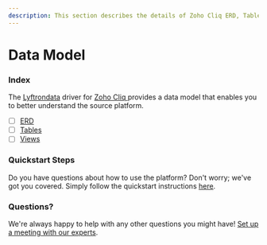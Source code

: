 ```yaml
---
description: This section describes the details of Zoho Cliq ERD, Tables, and Views.
---
```


# Data Model

### Index

The  [Lyftrondata](https://www.lyftrondata.com/) driver for [Zoho Cliq](https://www.lyftrondata.com/integration/zoho-cliq/)[ ](https://www.lyftrondata.com/integration/zoho-cliq/)provides a data model that enables you to better understand the source platform.

* [ ] [ERD](../../../business-analytics/zoho-cliq/data-model/erd.md)
* [ ] [Tables](../../../business-analytics/zoho-cliq/data-model/tables.md)
* [ ] [Views](../../../business-analytics/zoho-cliq/data-model/views.md)

### Quickstart Steps

Do you have questions about how to use the platform? Don't worry; we've got you covered. Simply follow the quickstart instructions [here](../../../../quickstart-steps.md).

### Questions? <a href="#questions" id="questions"></a>

We're always happy to help with any other questions you might have! [Set up a meeting with our experts](https://www.lyftrondata.com/book-a-meeting/).


